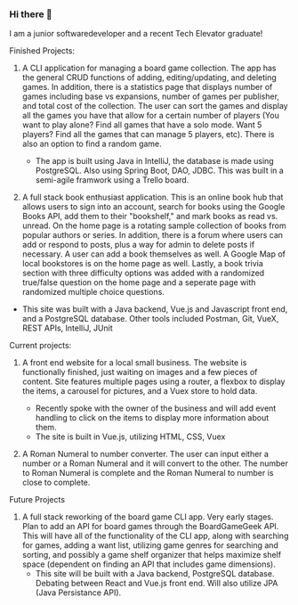 ### Hi there 👋

<!--
**MattKowals/MattKowals** is a ✨ _special_ ✨ repository because its `README.md` (this file) appears on your GitHub profile.

Here are some ideas to get you started:

- 🔭 I’m currently working on ...
- 🌱 I’m currently learning ...
- 👯 I’m looking to collaborate on ...
- 🤔 I’m looking for help with ...
- 💬 Ask me about ...
- 📫 How to reach me: ...
- 😄 Pronouns: ...
- ⚡ Fun fact: ...
-->
I am a junior softwaredeveloper and a recent Tech Elevator graduate!

Finished Projects:

1. A CLI application for managing a board game collection. The app has the general CRUD functions of adding, editing/updating, and deleting games. In addition, there is a statistics page that displays number of games including base vs expansions, number of games per publisher, and total cost of the collection. The user can sort the games and display all the games you have that allow for a certain number of players (You want to play alone? Find all games that have a solo mode. Want 5 players? Find all the games that can manage 5 players, etc). There is also an option to find a random game.
   - The app is built using Java in IntelliJ, the database is made using PostgreSQL. Also using Spring Boot, DAO, JDBC. This was built in a semi-agile framwork using a Trello board.

3. A full stack book enthusiast application. This is an online book hub that allows users to sign into an account, search for books using the Google Books API, add them to their "bookshelf," and mark books as read vs. unread. On the home page is a rotating sample collection of books from popular authors or series. In addition, there is a forum where users can add or respond to posts, plus a way for admin to delete posts if necessary. A user can add a book themselves as well. A Google Map of local bookstores is on the home page as well. Lastly, a book trivia section with three difficulty options was added with a randomized true/false question on the home page and a seperate page with randomized multiple choice questions.
  - This site was built with a Java backend, Vue.js and Javascript front end, and a PostgreSQL database. Other tools included Postman, Git, VueX, REST APIs, IntelliJ, JUnit


Current projects:

1. A front end website for a local small business. The website is functionally finished, just waiting on images and a few pieces of content. Site features multiple pages using a router, a flexbox to display the items, a carousel for pictures, and a Vuex store to hold data.
   - Recently spoke with the owner of the business and will add event handling to click on the items to display more information about them.
   - The site is built in Vue.js, utilizing HTML, CSS, Vuex

2. A Roman Numeral to number converter. The user can input either a number or a Roman Numeral and it will convert to the other. The number to Roman Numeral is complete and the Roman Numeral to number is close to complete.


Future Projects

1. A full stack reworking of the board game CLI app. Very early stages. Plan to add an API for board games through the BoardGameGeek API. This will have all of the functionality of the CLI app, along with searching for games, adding a want list, utilizing game genres for searching and sorting, and possibly a game shelf organizer that helps maximize shelf space (dependent on finding an API that includes game dimensions).
   - This site will be built with a Java backend, PostgreSQL database. Debating between React and Vue.js front end. Will also utilize JPA (Java Persistance API).


